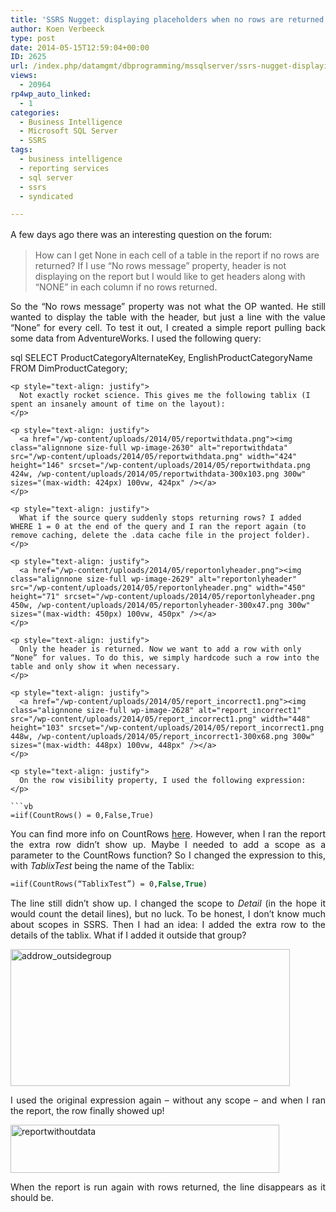 ```yaml
---
title: 'SSRS Nugget: displaying placeholders when no rows are returned'
author: Koen Verbeeck
type: post
date: 2014-05-15T12:59:04+00:00
ID: 2625
url: /index.php/datamgmt/dbprogramming/mssqlserver/ssrs-nugget-displaying-placeholders-when-no-rows-are-returned/
views:
  - 20964
rp4wp_auto_linked:
  - 1
categories:
  - Business Intelligence
  - Microsoft SQL Server
  - SSRS
tags:
  - business intelligence
  - reporting services
  - sql server
  - ssrs
  - syndicated

---
```

<p style="text-align: justify">
  <span style="line-height: 1.5em">A few days ago there was an interesting question on the forum:</span>
</p>

> How can I get None in each cell of a table in the report if no rows are returned? If I use “No rows message” property, header is not displaying on the report but I would like to get headers along with “NONE” in each column if no rows returned.

<p style="text-align: justify">
  So the “No rows message” property was not what the OP wanted. He still wanted to display the table with the header, but just a line with the value “None” for every cell. To test it out, I created a simple report pulling back some data from AdventureWorks. I used the following query:
</p>

sql
SELECT        ProductCategoryAlternateKey, EnglishProductCategoryName
FROM            DimProductCategory;
```
<p style="text-align: justify">
  Not exactly rocket science. This gives me the following tablix (I spent an insanely amount of time on the layout):
</p>

<p style="text-align: justify">
  <a href="/wp-content/uploads/2014/05/reportwithdata.png"><img class="alignnone size-full wp-image-2630" alt="reportwithdata" src="/wp-content/uploads/2014/05/reportwithdata.png" width="424" height="146" srcset="/wp-content/uploads/2014/05/reportwithdata.png 424w, /wp-content/uploads/2014/05/reportwithdata-300x103.png 300w" sizes="(max-width: 424px) 100vw, 424px" /></a>
</p>

<p style="text-align: justify">
  What if the source query suddenly stops returning rows? I added WHERE 1 = 0 at the end of the query and I ran the report again (to remove caching, delete the .data cache file in the project folder).
</p>

<p style="text-align: justify">
  <a href="/wp-content/uploads/2014/05/reportonlyheader.png"><img class="alignnone size-full wp-image-2629" alt="reportonlyheader" src="/wp-content/uploads/2014/05/reportonlyheader.png" width="450" height="71" srcset="/wp-content/uploads/2014/05/reportonlyheader.png 450w, /wp-content/uploads/2014/05/reportonlyheader-300x47.png 300w" sizes="(max-width: 450px) 100vw, 450px" /></a>
</p>

<p style="text-align: justify">
  Only the header is returned. Now we want to add a row with only “None” for values. To do this, we simply hardcode such a row into the table and only show it when necessary.
</p>

<p style="text-align: justify">
  <a href="/wp-content/uploads/2014/05/report_incorrect1.png"><img class="alignnone size-full wp-image-2628" alt="report_incorrect1" src="/wp-content/uploads/2014/05/report_incorrect1.png" width="448" height="103" srcset="/wp-content/uploads/2014/05/report_incorrect1.png 448w, /wp-content/uploads/2014/05/report_incorrect1-300x68.png 300w" sizes="(max-width: 448px) 100vw, 448px" /></a>
</p>

<p style="text-align: justify">
  On the row visibility property, I used the following expression:
</p>

```vb
=iif(CountRows() = 0,False,True)
```
<p style="text-align: justify">
  You can find more info on CountRows <a href="http://technet.microsoft.com/en-us/library/ms156330(v=sql.100).aspx">here</a>. However, when I ran the report the extra row didn’t show up. Maybe I needed to add a scope as a parameter to the CountRows function? So I changed the expression to this, with <em>TablixTest</em> being the name of the Tablix:
</p>

```vb
=iif(CountRows(“TablixTest”) = 0,False,True)
```
<p style="text-align: justify">
  The line still didn’t show up. I changed the scope to <i>Detail</i> (in the hope it would count the detail lines), but no luck. To be honest, I don’t know much about scopes in SSRS. Then I had an idea: I added the extra row to the details of the tablix. What if I added it outside that group?
</p>

<p style="text-align: justify">
  <a href="/wp-content/uploads/2014/05/addrow_outsidegroup.png"><img class="alignnone size-full wp-image-2632" alt="addrow_outsidegroup" src="/wp-content/uploads/2014/05/addrow_outsidegroup.png" width="447" height="219" srcset="/wp-content/uploads/2014/05/addrow_outsidegroup.png 447w, /wp-content/uploads/2014/05/addrow_outsidegroup-300x146.png 300w" sizes="(max-width: 447px) 100vw, 447px" /></a>
</p>

<p style="text-align: justify">
  I used the original expression again – without any scope – and when I ran the report, the row finally showed up!
</p>

<p style="text-align: justify">
  <a href="/wp-content/uploads/2014/05/reportwithoutdata.png"><img class="alignnone size-full wp-image-2631" alt="reportwithoutdata" src="/wp-content/uploads/2014/05/reportwithoutdata.png" width="430" height="77" srcset="/wp-content/uploads/2014/05/reportwithoutdata.png 430w, /wp-content/uploads/2014/05/reportwithoutdata-300x53.png 300w" sizes="(max-width: 430px) 100vw, 430px" /></a>
</p>

<p style="text-align: justify">
  When the report is run again with rows returned, the line disappears as it should be.
</p>